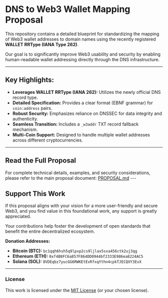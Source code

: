 # DNS to Web3 Wallet Mapping Proposal

This repository contains a detailed blueprint for standardizing the mapping of Web3 wallet addresses to domain names using the recently registered **WALLET RRType (IANA Type 262)**.

Our goal is to significantly improve Web3 usability and security by enabling human-readable wallet addressing directly through the DNS infrastructure.

---

## Key Highlights:

* **Leverages WALLET RRType (IANA 262):** Utilizes the newly official DNS record type.
* **Detailed Specification:** Provides a clear format (EBNF grammar) for `coin:address` pairs.
* **Robust Security:** Emphasizes reliance on DNSSEC for data integrity and authenticity.
* **Seamless Transition:** Includes a `_w3addr` TXT record fallback mechanism.
* **Multi-Coin Support:** Designed to handle multiple wallet addresses across different cryptocurrencies.

---

## Read the Full Proposal

For complete technical details, examples, and security considerations, please refer to the main proposal document:
[PROPOSAL.md](PROPOSAL.md) ---

## Support This Work

If this proposal aligns with your vision for a more user-friendly and secure Web3, and you find value in this foundational work, any support is greatly appreciated.

Your contributions help foster the development of open standards that benefit the entire decentralized ecosystem.

**Donation Addresses:**

* **Bitcoin (BTC):** `bc1qqh6hsh5q9lpxp2cs9ljlax5sxa456ctk2uj3qg`
* **Ethereum (ETH):** `0xf4B8FC6a857F864DD0944bf2333E986ea8224AC5`
* **Solana (SOL):** `8VDEqbz7yucGG6RWKEtEvRfxqYthn4cpkTJECQXY3EvX`

---

### License

This work is licensed under the [MIT License](LICENSE) (or your chosen license).
